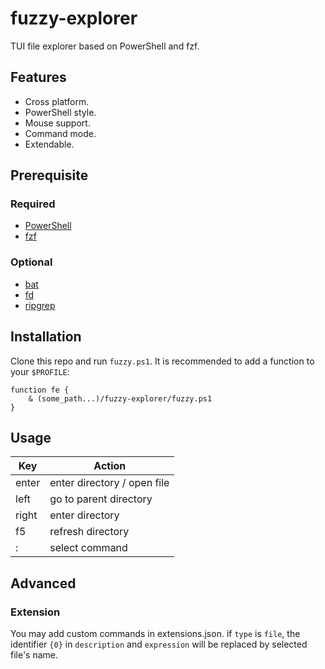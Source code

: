 # fuzzy-explorer
TUI file explorer based on PowerShell and fzf.

## Features
* Cross platform.
* PowerShell style.
* Mouse support.
* Command mode.
* Extendable.

## Prerequisite
### Required
* [PowerShell](https://github.com/PowerShell/PowerShell)
* [fzf](https://github.com/junegunn/fzf)

### Optional
* [bat](https://github.com/sharkdp/bat)
* [fd](https://github.com/sharkdp/fd)
* [ripgrep](https://github.com/BurntSushi/ripgrep)

## Installation
Clone this repo and run `fuzzy.ps1`.
It is recommended to add a function to your `$PROFILE`:
```
function fe {
    & (some_path...)/fuzzy-explorer/fuzzy.ps1
}
```

## Usage
Key   | Action
----- | ------
enter | enter directory / open file
left  | go to parent directory
right | enter directory
f5    | refresh directory
:     | select command

## Advanced
### Extension
You may add custom commands in extensions.json.
if `type` is `file`, the identifier `{0}` in `description` and `expression` will be replaced by selected file's name.
